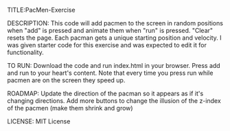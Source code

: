 TITLE:PacMen-Exercise

DESCRIPTION:
This code will add pacmen to the screen in random positions when "add" is pressed and animate them when "run" is pressed. "Clear" resets the page. Each pacman gets a unique starting position and velocity. I was given starter code for this exercise and was expected to edit it for functionality. 

TO RUN:
Download the code and run index.html in your browser. Press add and run to your heart's content. Note that every time you press run while pacmen are on the screen they speed up.

ROADMAP: 
Update the direction of the pacman so it appears as if it's changing directions. 
Add more buttons to change the illusion of the z-index of the pacmen (make them shrink and grow)

LICENSE: MIT License



